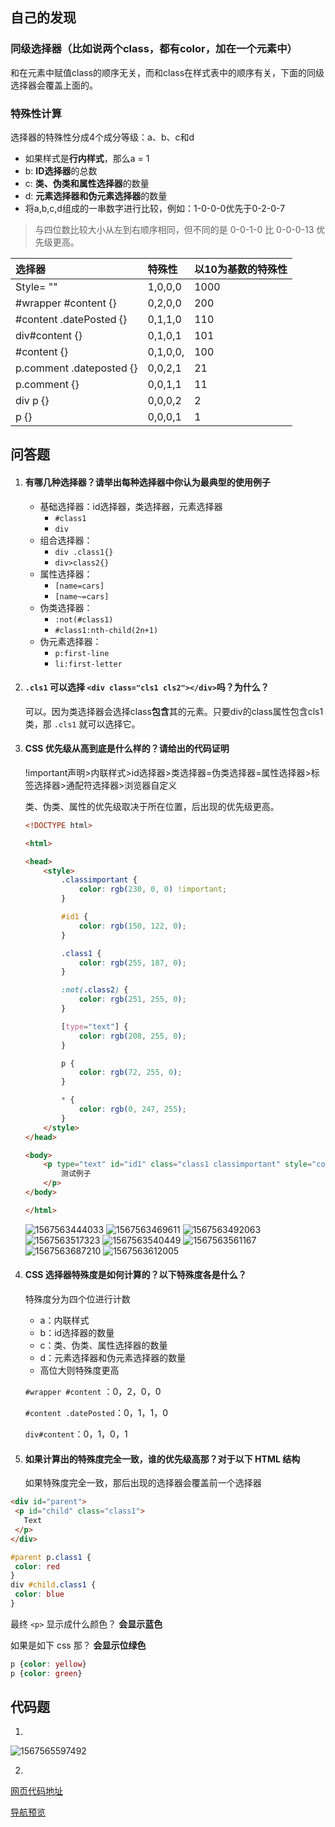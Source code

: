 ## 自己的发现

### 同级选择器（比如说两个class，都有color，加在一个元素中）

和在元素中赋值class的顺序无关，而和class在样式表中的顺序有关，下面的同级选择器会覆盖上面的。

### 特殊性计算

选择器的特殊性分成4个成分等级：a、b、c和d

- 如果样式是**行内样式**，那么a = 1
- b: **ID选择器**的总数
- c: **类、伪类和属性选择器**的数量
- d: **元素选择器和伪元素选择器**的数量
- 将a,b,c,d组成的一串数字进行比较，例如：1-0-0-0优先于0-2-0-7

> 与四位数比较大小从左到右顺序相同，但不同的是 0-0-1-0 比 0-0-0-13 优先级更高。

| 选择器                   | 特殊性   | 以10为基数的特殊性 |
| :----------------------- | :------- | :----------------- |
| Style= ""                | 1,0,0,0  | 1000               |
| #wrapper #content {}     | 0,2,0,0  | 200                |
| #content .datePosted {}  | 0,1,1,0  | 110                |
| div#content {}           | 0,1,0,1  | 101                |
| #content {}              | 0,1,0,0, | 100                |
| p.comment .dateposted {} | 0,0,2,1  | 21                 |
| p.comment {}             | 0,0,1,1  | 11                 |
| div p {}                 | 0,0,0,2  | 2                  |
| p {}                     | 0,0,0,1  | 1                  |

## 问答题

1. #### 有哪几种选择器？请举出每种选择器中你认为最典型的使用例子

   - 基础选择器：id选择器，类选择器，元素选择器
     - `#class1`
     - `div`
   - 组合选择器：
     - `div .class1{}`
     - `div>class2{}`
   - 属性选择器：
     - `[name=cars]`
     - `[name~=cars]`
   - 伪类选择器：
     - `:not(#class1)`
     - `#class1:nth-child(2n+1)`
   - 伪元素选择器：
     - `p:first-line`
     - `li:first-letter`

2. #### `.cls1` 可以选择 `<div class="cls1 cls2"></div>`吗？为什么？

   可以。因为类选择器会选择class**包含**其的元素。只要div的class属性包含cls1类，那 `.cls1` 就可以选择它。

3. #### CSS 优先级从高到底是什么样的？请给出的代码证明

   !important声明>内联样式>id选择器>类选择器=伪类选择器=属性选择器>标签选择器>通配符选择器>浏览器自定义

   类、伪类、属性的优先级取决于所在位置，后出现的优先级更高。

   ```html
   <!DOCTYPE html>
   
   <html>
   
   <head>
       <style>
           .classimportant {
               color: rgb(230, 0, 0) !important;
           }
   
           #id1 {
               color: rgb(150, 122, 0);
           }
   
           .class1 {
               color: rgb(255, 187, 0);
           }
   
           :not(.class2) {
               color: rgb(251, 255, 0);
           }
   
           [type="text"] {
               color: rgb(208, 255, 0);
           }
   
           p {
               color: rgb(72, 255, 0);
           }
   
           * {
               color: rgb(0, 247, 255);
           }
       </style>
   </head>
   
   <body>
       <p type="text" id="id1" class="class1 classimportant" style="color: rgb(255, 102, 0)">
           测试例子
       </p>
   </body>
   
   </html>
   ```

   ![1567563444033](11.选择器.assets/1567563444033.png) ![1567563469611](11.选择器.assets/1567563469611.png) ![1567563492063](11.选择器.assets/1567563492063.png) ![1567563517323](11.选择器.assets/1567563517323.png) ![1567563540449](11.选择器.assets/1567563540449.png) ![1567563561167](11.选择器.assets/1567563561167.png) ![1567563687210](11.选择器.assets/1567563687210.png)  ![1567563612005](11.选择器.assets/1567563612005.png) 

4. #### CSS 选择器特殊度是如何计算的？以下特殊度各是什么？

   特殊度分为四个位进行计数

   - a：内联样式
   - b：id选择器的数量
   - c：类、伪类、属性选择器的数量
   - d：元素选择器和伪元素选择器的数量
   - 高位大则特殊度更高

   `#wrapper #content` ：0，2，0，0

   `#content .datePosted`：0，1，1，0

   `div#content`：0，1，0，1

5. #### 如果计算出的特殊度完全一致，谁的优先级高那？对于以下 HTML 结构

   如果特殊度完全一致，那后出现的选择器会覆盖前一个选择器

```html
<div id="parent">
 <p id="child" class="class1">
   Text
 </p>
</div>
```

```css
#parent p.class1 {
 color: red
}
div #child.class1 {
 color: blue
}
```

最终 `<p>` 显示成什么颜色？ **会显示蓝色**

如果是如下 css 那？ **会显示位绿色**

```css
p {color: yellow}
p {color: green}
```



## 代码题

1.

![1567565597492](11.选择器.assets/1567565597492.png)

2.

[网页代码地址](https://github.com/SWerllen/mfs-homework/blob/master/%E5%9F%BA%E7%A1%8012%20%E9%80%89%E6%8B%A9%E5%99%A8%E4%BB%A3%E7%A0%81/index.html)

[导航预览](https://swerllen.github.io/mfs-homework/%E5%9F%BA%E7%A1%8012%20%E9%80%89%E6%8B%A9%E5%99%A8%E4%BB%A3%E7%A0%81/)